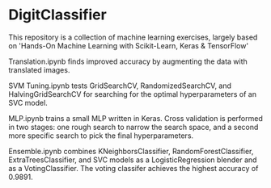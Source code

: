 # DigitClassifier
This repository is a collection of machine learning exercises, largely based on 'Hands-On Machine Learning with Scikit-Learn, Keras &amp; TensorFlow'

Translation.ipynb finds improved accuracy by augmenting the data with translated images.

SVM Tuning.ipynb tests GridSearchCV, RandomizedSearchCV, and HalvingGridSearchCV for searching for the optimal hyperparameters of an SVC model.

MLP.ipynb trains a small MLP written in Keras. Cross validation is performed in two stages: one rough search to narrow the search space, and a second more specific search to pick the final hyperparameters.

Ensemble.ipynb combines KNeighborsClassifier, RandomForestClassifier, ExtraTreesClassifier, and SVC models as a LogisticRegression blender and as a VotingClassifier. The voting classifer achieves the highest accuracy of 0.9891.
